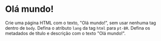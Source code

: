 # Olá mundo!

Crie uma página HTML com o texto, "Olá mundo!", sem usar nenhuma tag dentro de `body`. Defina o atributo `lang` da tag `html` para `pt-BR`. Defina os metadados de título e descrição com o texto "Olá mundo!".
